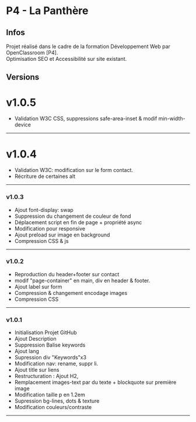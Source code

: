  # P4 - La Panthère
## Infos  
Projet réalisé dans le cadre de la formation Développement Web par OpenClassroom [P4].   
Optimisation SEO et Accessibilité sur site existant. 

## Versions 

# v1.0.5  

* Validation W3C CSS, suppressions safe-area-inset & modif min-width-device

*** 

# v1.0.4  

* Validation W3C: modification sur le form contact. 
* Récriture de certaines alt  

*** 

### v1.0.3

* Ajout font-display: swap  
* Suppression du changement de couleur de fond  
* Déplacement script en fin de page + propriété async  
* Modification pour responsive  
* Ajout preload sur image en background  
* Compression CSS & js  

*** 

### v1.0.2

* Reproduction du header+footer sur contact  
* modif "page-container" en main, div en header & footer.  
* Ajout label sur form  
* Compression & changement encodage images  
* Compression CSS

***

### v1.0.1

* Initialisation Projet GitHub  
* Ajout Description  
* Suppression Balise keywords  
* Ajout lang  
* Supression div "Keywords"x3  
* Modification nav: rename, suppr li.
* Ajout title sur liens  
* Restructuration : Ajout H2,  
* Remplacement images-text par du texte + blockquote sur première image  
* Modification taille p en 1.2em  
* Supression bg-lines, dots & texture  
* Modification couleurs/contraste  

***